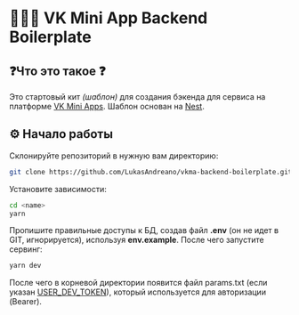 # 👨🏻‍💻 VK Mini App Backend Boilerplate

## ❓Что это такое ❓

Это стартовый кит _(шаблон)_ для создания бэкенда для сервиса на платформе [VK Mini Apps](https://vk.com/services). Шаблон основан на [Nest](https://nestjs.com).

## ⚙️ Начало работы

Склонируйте репозиторий в нужную вам директорию:

```bash
git clone https://github.com/LukasAndreano/vkma-backend-boilerplate.git <name>
```

Установите зависимости:

```bash
cd <name>
yarn
```

Пропишите правильные доступы к БД, создав файл **.env** (он не идет в GIT, игнорируется), используя **env.example**. После чего запустите сервинг:

```bash
yarn dev
```

После чего в корневой директории появится файл params.txt (если указан [USER_DEV_TOKEN](https://oauth.vk.com/oauth/authorize?client_id=6121396&scope=65536&redirect_uri=https://oauth.vk.com/blank.html&display=page&response_type=token&revoke=1&slogin_h=160c9e1da75958d08f.e6a5d96c3766f10f8e&__q_hash=0a40f7bec3a6b2d219f9b7b783c34a14)), который используется для авторизации (Bearer).

